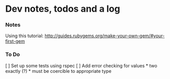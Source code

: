 # Dev notes, todos and a log

### Notes

Using this tutorial:
http://guides.rubygems.org/make-your-own-gem/#your-first-gem

### To Do

[ ] Set up some tests using rspec
[ ] Add error checking for values
	* two exactly (?)
	* must be coercible to appropriate type
